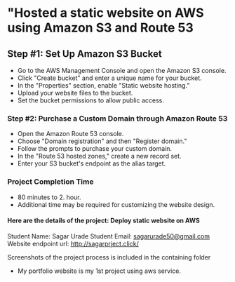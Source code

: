 # "Hosted a static website on AWS using Amazon S3 and Route 53

## Step #1: Set Up Amazon S3 Bucket
- Go to the AWS Management Console and open the Amazon S3 console.
- Click "Create bucket" and enter a unique name for your bucket.
- In the "Properties" section, enable "Static website hosting."
- Upload your website files to the bucket.
- Set the bucket permissions to allow public access.

### Step #2: Purchase a Custom Domain through Amazon Route 53
- Open the Amazon Route 53 console.
- Choose "Domain registration" and then "Register domain."
- Follow the prompts to purchase your custom domain.
- In the "Route 53 hosted zones," create a new record set.
- Enter your S3 bucket's endpoint as the alias target.

### Project Completion Time
- 80 minutes to 2. hour.
- Additional time may be required for customizing the website design.

####  Here are the details of the project: Deploy static website on AWS

Student Name: Sagar Urade
Student Email: sagarurade50@gmail.com
Website endpoint url: http://sagarprject.click/

Screenshots of the project process is included in the containing folder

- My portfolio website is my 1st project using aws service.
